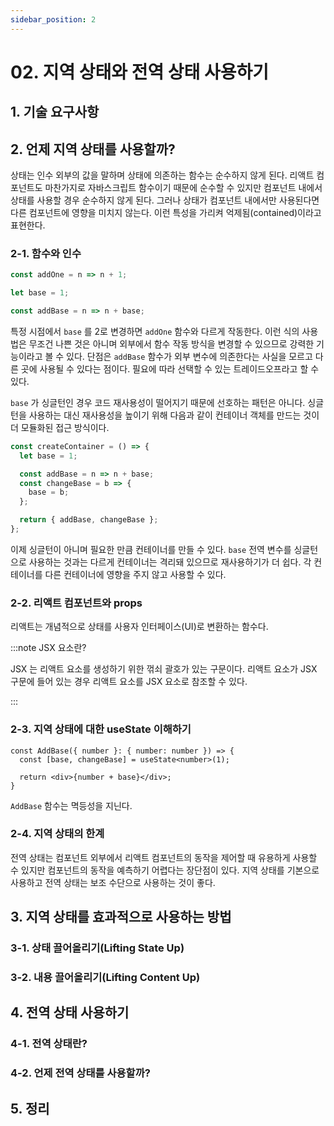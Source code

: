 ```yaml
---
sidebar_position: 2
---
```


# 02. 지역 상태와 전역 상태 사용하기

## 1. 기술 요구사항

## 2. 언제 지역 상태를 사용할까?

상태는 인수 외부의 값을 말하며 상태에 의존하는 함수는 순수하지 않게 된다. 리액트 컴포넌트도 마찬가지로 자바스크립트 함수이기 때문에 순수할 수 있지만 컴포넌트 내에서 상태를 사용할 경우 순수하지 않게 된다. 그러나 상태가 컴포넌트 내에서만 사용된다면 다른 컴포넌트에 영향을 미치지 않는다. 이런 특성을 가리켜 억제됨(contained)이라고 표현한다.

### 2-1. 함수와 인수

```js
const addOne = n => n + 1;
```

```js
let base = 1;

const addBase = n => n + base;
```

특정 시점에서 `base` 를 2로 변경하면 `addOne` 함수와 다르게 작동한다. 이런 식의 사용법은 무조건 나쁜 것은 아니며 외부에서 함수 작동 방식을 변경할 수 있으므로 강력한 기능이라고 볼 수 있다. 단점은 `addBase` 함수가 외부 변수에 의존한다는 사실을 모르고 다른 곳에 사용될 수 있다는 점이다. 필요에 따라 선택할 수 있는 트레이드오프라고 할 수 있다.

`base` 가 싱글턴인 경우 코드 재사용성이 떨어지기 때문에 선호하는 패턴은 아니다. 싱글턴을 사용하는 대신 재사용성을 높이기 위해 다음과 같이 컨테이너 객체를 만드는 것이 더 모듈화된 접근 방식이다.

```js
const createContainer = () => {
  let base = 1;

  const addBase = n => n + base;
  const changeBase = b => {
    base = b;
  };

  return { addBase, changeBase };
};
```

이제 싱글턴이 아니며 필요한 만큼 컨테이너를 만들 수 있다. `base` 전역 변수를 싱글턴으로 사용하는 것과는 다르게 컨테이너는 격리돼 있으므로 재사용하기가 더 쉽다. 각 컨테이너를 다른 컨테이너에 영향을 주지 않고 사용할 수 있다.

### 2-2. 리액트 컴포넌트와 props

리액트는 개념적으로 상태를 사용자 인터페이스(UI)로 변환하는 함수다.

:::note JSX 요소란?

JSX 는 리액트 요소를 생성하기 위한 꺾쇠 괄호가 있는 구문이다. 리액트 요소가 JSX 구문에 들어 있는 경우 리액트 요소를 JSX 요소로 참조할 수 있다.

:::

### 2-3. 지역 상태에 대한 useState 이해하기

```tsx
const AddBase({ number }: { number: number }) => {
  const [base, changeBase] = useState<number>(1);

  return <div>{number + base}</div>;
}
```

`AddBase` 함수는 멱등성을 지닌다.

### 2-4. 지역 상태의 한계

전역 상태는 컴포넌트 외부에서 리액트 컴포넌트의 동작을 제어할 때 유용하게 사용할 수 있지만 컴포넌트의 동작을 예측하기 어렵다는 장단점이 있다. 지역 상태를 기본으로 사용하고 전역 상태는 보조 수단으로 사용하는 것이 좋다.

## 3. 지역 상태를 효과적으로 사용하는 방법

### 3-1. 상태 끌어올리기(Lifting State Up)

### 3-2. 내용 끌어올리기(Lifting Content Up)

## 4. 전역 상태 사용하기

### 4-1. 전역 상태란?

### 4-2. 언제 전역 상태를 사용할까?

## 5. 정리
